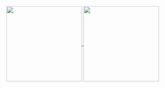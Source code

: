 <a href="https://github.com/pattieez/github-readme-stats">
  <img height=200 align="center" src="https://github-readme-stats.vercel.app/api?username=pattieez&show_icons=true&theme=dark" />
</a>
<a href="https://github.com/pattieez/convoychat">
  <img height=200 align="center" src="https://github-readme-stats.vercel.app/api/top-langs/?username=pattieez&show_icons=true&theme=dark&card_width=500" />
</a>

